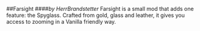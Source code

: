 ##Farsight
####*by HerrBrandstetter*
Farsight is a small mod that adds one feature: the Spyglass. Crafted from gold, 
glass and leather, it gives you access to zooming in a Vanilla friendly way.